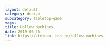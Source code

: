 ```yaml
---
layout: default
category: design
subcategory: tabletop-game
tags:
title: Hollow Machines
date: 2019-06-26
link: https://steinea.itch.io/hollow-machines
---
```

